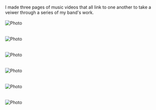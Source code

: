 I made three pages of music videos that all link to one another to take a veiwer through a series of my band's work. <br><br>
![Photo](https://i.imgur.com/fDziDRI.jpg)<br><br><br>
![Photo](https://imgur.com/tGjgTJg.jpg)<br><br><br>
![Photo](https://imgur.com/OW5ICPm.jpg)<br><br><br>
![Photo](https://imgur.com/QiLm7p1.jpg)<br><br><br>
![Photo](https://imgur.com/HTjJHO4.jpg)<br><br><br>
![Photo](https://imgur.com/kB57kSD.jpg)<br><br><br>
